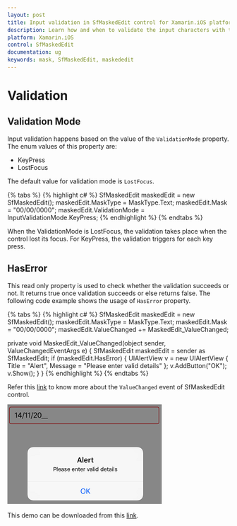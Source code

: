 ```yaml
---
layout: post
title: Input validation in SfMaskedEdit control for Xamarin.iOS platform
description: Learn how and when to validate the input characters with the given Mask of SfMaskedEdit control.
platform: Xamarin.iOS
control: SfMaskedEdit
documentation: ug 
keywords: mask, SfMaskedEdit, maskededit
---
```


# Validation

## Validation Mode

Input validation happens based on the value of the `ValidationMode` property. The enum values of this property are:

* KeyPress
* LostFocus

The default value for validation mode is `LostFocus`.

{% tabs %}
{% highlight c# %}
SfMaskedEdit maskedEdit = new SfMaskedEdit();
maskedEdit.MaskType = MaskType.Text;
maskedEdit.Mask = "00/00/0000";
maskedEdit.ValidationMode = InputValidationMode.KeyPress;
{% endhighlight %}
{% endtabs %}

When the ValidationMode is LostFocus, the validation takes place when the control lost its focus. For KeyPress, the validation triggers for each key press.

## HasError

This read only property is used to check whether the validation succeeds or not. It returns true once validation succeeds or else returns false. The following code example shows the usage of `HasError` property.

{% tabs %}
{% highlight c# %}
SfMaskedEdit maskedEdit = new SfMaskedEdit();
maskedEdit.MaskType = MaskType.Text;
maskedEdit.Mask = "00/00/0000";
maskedEdit.ValueChanged += MaskedEdit_ValueChanged;

private void MaskedEdit_ValueChanged(object sender, ValueChangedEventArgs e)
       {
            SfMaskedEdit maskedEdit = sender as SfMaskedEdit;
            if (maskedEdit.HasError)
            {
                UIAlertView v = new UIAlertView
                {
                    Title = "Alert",
                    Message = "Please enter valid details"
                };
                v.AddButton("OK");
                v.Show();
            }
        }
{% endhighlight %}
{% endtabs %}

Refer this [link](Events#valuechanged-event) to know more about the `ValueChanged` event of SfMaskedEdit control.

![](SfMaskedEditImages/validation.png)

This demo can be downloaded from this [link](http://files2.syncfusion.com/Xamarin.iOS/Samples/MaskedEdit_Validation.zip).